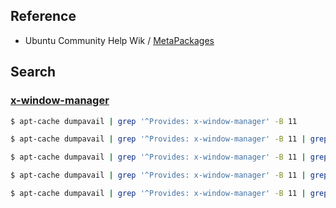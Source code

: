 
## Reference

* Ubuntu Community Help Wik / [MetaPackages](https://help.ubuntu.com/community/MetaPackages)


## Search


### [x-window-manager](x-window-manager.md)

``` sh
$ apt-cache dumpavail | grep '^Provides: x-window-manager' -B 11
```

``` sh
$ apt-cache dumpavail | grep '^Provides: x-window-manager' -B 11 | grep '^Package:'
```

``` sh
$ apt-cache dumpavail | grep '^Provides: x-window-manager' -B 11 | grep '^Package:' | awk -F ': ' '{print $2}' | sed 's/, /\n/g' | sort -u
```

``` sh
$ apt-cache dumpavail | grep '^Provides: x-window-manager' -B 11 | grep '^Package:' | awk -F ': ' '{print $2}' | sed 's/, /\n/g' | sort -u | awk '{printf "* [%s](https://packages.ubuntu.com/bionic/%s)\n", $1, $1}'
```

``` sh
$ apt-cache dumpavail | grep '^Provides: x-window-manager' -B 11 | grep '^Package:' | awk -F ': ' '{print $2}' | sed 's/, /\n/g' | sort -u | awk '{printf "* [%s](https://packages.ubuntu.com/bionic/%s)\n", $1, $1}' > x-window-manager.md
```
